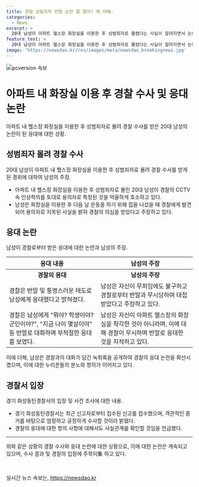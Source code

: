 ```yaml
---
title: 경찰 성범죄자 반말 논란 뭘 떨어? 에 대해.
categories:
  - News
excerpt: >
  20대 남성이 아파트 헬스장 화장실을 이용한 후 성범죄자로 몰렸다는 사실이 알려지면서 논란이 되고 있다. 해당 남성은 경찰의 부적절한 대응을 녹취록으로 공개하며 불만을 호소했고, 누리꾼들도 이에 분노를 토로하고 있다. 화성동탄경찰서는 입장문을 통해 관련 사건을 엄정하게 조사하겠다고 밝혔으며, 이에 대한 관심이 높아지고 있다. #헬스장화장실 #성범죄자취급 #통탄아파트 #경찰반말
feature_text: >
  20대 남성이 아파트 헬스장 화장실을 이용한 후 성범죄자로 몰렸다는 사실이 알려지면서 논란이 되고 있다. 해당 남성은 경찰의 부적절한 대응을 녹취록으로 공개하며 불만을 호소했고, 누리꾼들도 이에 분노를 토로하고 있다. 화성동탄경찰서는 입장문을 통해 관련 사건을 엄정하게 조사하겠다고 밝혔으며, 이에 대한 관심이 높아지고 있다. #헬스장화장실 #성범죄자취급 #통탄아파트 #경찰반말
image: 'https://newsdao.kr/res/images/meta/newsdao_breakingnews.jpg'
---
```


<p><img src="https://newsdao.kr/res/images/meta/newsdao_breakingnews.jpg" alt="pcversion 속보" /></p>

<h1 data-ke-size="size26">아파트 내 화장실 이용 후 경찰 수사 및 응대 논란</h1>

<p data-ke-size="size16">아파트 내 헬스장 화장실을 이용한 후 성범죄자로 몰려 경찰 수사를 받은 20대 남성의 논란이 된 응대에 대한 상황.</p>

<h2 data-ke-size="size26">성범죄자 몰려 경찰 수사</h2>

<p data-ke-size="size16">20대 남성이 아파트 내 헬스장 화장실을 이용한 후 성범죄자로 몰려 경찰 수사를 받게 된 경위에 대하여 남성의 주장.</p>

<ul>
<li>아파트 내 헬스장 화장실을 이용한 후 성범죄자로 몰린 20대 남성이 경찰의 CCTV 속 인상착의를 토대로 용의자로 특정된 것을 억울하게 호소하고 있다.</li>
<li>남성은 화장실을 이용한 후 다음 날 운동을 하기 위해 집을 나섰을 때 경찰에게 발견되어 용의자로 지목된 사실을 밝혀 경찰의 의심을 받았다고 주장하고 있다.</li>
</ul>

<h2 data-ke-size="size26">응대 논란</h2>

<p data-ke-size="size16">남성이 경찰로부터 받은 응대에 대한 논란과 남성의 주장.</p>

<table>
<thead>
    <tr>
        <th><b>응대 내용</b></th>
        <th><b>남성의 주장</b></th>
    </tr>
</thead>
<tbody>
    <tr>
        <td style="text-align: center; height: 17px;"><b>경찰의 응대</b></td>
        <td style="text-align: center; height: 17px;"><b>남성의 주장</b></td>
    </tr>
    <tr>
        <td>경찰은 반말 및 퉁명스러운 태도로 남성에게 응대했다고 밝혀졌다.</td>
        <td>남성은 자신이 무죄임에도 불구하고 경찰로부터 반말과 무시당하며 대접받았다고 주장하고 있다.</td>
    </tr>
    <tr>
        <td>경찰은 남성에게 "뭐야? 학생이야? 군인이야?", "지금 나이 몇살이야" 등 반말로 대화하며 부적절한 응대를 보였다.</td>
        <td>남성은 자신이 아파트 헬스장의 화장실을 착각한 것이 아니라며, 이에 대해 경찰이 무시하며 반말로 응대한 것을 지적하고 있다.</td>
    </tr>
</tbody>
</table>

<p data-ke-size="size16">이에 더해, 남성은 경찰과의 대화가 담긴 녹취록을 공개하여 경찰의 응대 논란을 확산시켰으며, 이에 대한 누리꾼들의 분노와 항의가 이어지고 있다.</p>

<h2 data-ke-size="size26">경찰서 입장</h2>

<p data-ke-size="size16">경기 화성동탄경찰서의 입장 및 사건 조사에 대한 내용.</p>

<ul>
    <li>경기 화성동탄경찰서는 최근 신고자로부터 접수된 신고를 접수했으며, 객관적인 증거를 바탕으로 엄정하고 공정하게 수사할 것이라 밝혔다.</li>
    <li>경찰의 응대에 대한 항의 사항에 대해서도 사실관계를 확인할 것임을 언급했다.</li>
</ul>

<hr>

<p data-ke-size="size16">위와 같은 상황의 경찰 수사와 응대 논란에 대한 상황으로, 이에 대한 논란은 계속되고 있으며, 수사 결과 및 경찰의 입장에 주목이集 하고 있다.</p>

<p data-ke-size="size16">&nbsp;</p>
실시간 뉴스 속보는, <a href="https://newsdao.kr" rel="dofollow">https://newsdao.kr</a>


